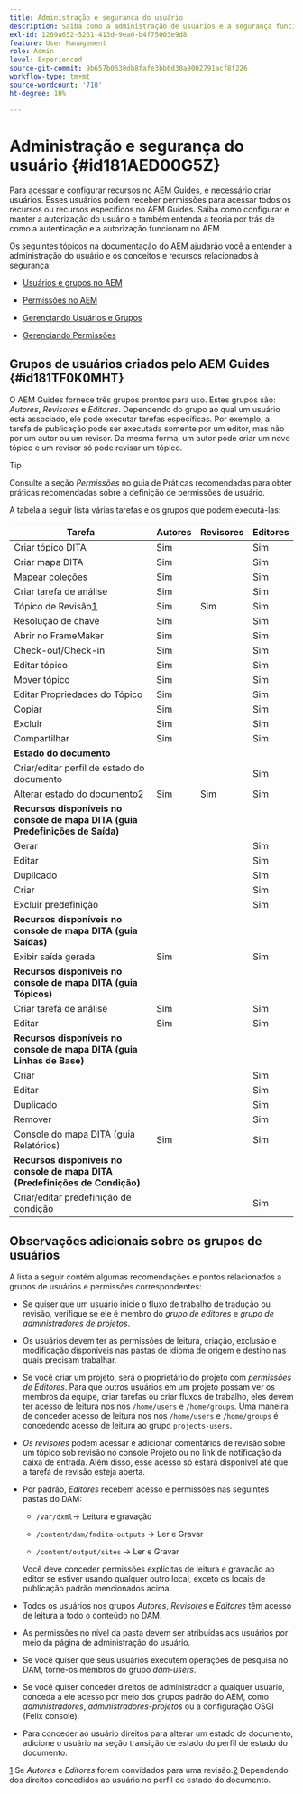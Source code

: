 ```yaml
---
title: Administração e segurança do usuário
description: Saiba como a administração de usuários e a segurança funcionam
exl-id: 1269a652-5261-413d-9ea0-b4f75003e9d8
feature: User Management
role: Admin
level: Experienced
source-git-commit: 9b657b0530db8fafe3bb6d30a9002791acf8f226
workflow-type: tm+mt
source-wordcount: '710'
ht-degree: 10%

---
```


# Administração e segurança do usuário {#id181AED00G5Z}

Para acessar e configurar recursos no AEM Guides, é necessário criar usuários. Esses usuários podem receber permissões para acessar todos os recursos ou recursos específicos no AEM Guides. Saiba como configurar e manter a autorização do usuário e também entenda a teoria por trás de como a autenticação e a autorização funcionam no AEM.

Os seguintes tópicos na documentação do AEM ajudarão você a entender a administração do usuário e os conceitos e recursos relacionados à segurança:

- [Usuários e grupos no AEM](https://helpx.adobe.com/br/experience-manager/6-5/sites/administering/using/security.html#UsersandGroupsinAEM)

- [Permissões no AEM](https://helpx.adobe.com/br/experience-manager/6-5/sites/administering/using/security.html#PermissionsinAEM)

- [Gerenciando Usuários e Grupos](https://helpx.adobe.com/br/experience-manager/6-5/sites/administering/using/security.html#ManagingUsersandGroups)

- [Gerenciando Permissões](https://helpx.adobe.com/br/experience-manager/6-5/sites/administering/using/security.html#ManagingPermissions)


## Grupos de usuários criados pelo AEM Guides {#id181TF0K0MHT}

O AEM Guides fornece três grupos prontos para uso. Estes grupos são: *Autores*, *Revisores* e *Editores*. Dependendo do grupo ao qual um usuário está associado, ele pode executar tarefas específicas. Por exemplo, a tarefa de publicação pode ser executada somente por um editor, mas não por um autor ou um revisor. Da mesma forma, um autor pode criar um novo tópico e um revisor só pode revisar um tópico.

>[!TIP]
>
> Consulte a seção *Permissões* no guia de Práticas recomendadas para obter práticas recomendadas sobre a definição de permissões de usuário.

A tabela a seguir lista várias tarefas e os grupos que podem executá-las:

| Tarefa | Autores | Revisores | Editores |
|----|-------|---------|----------|
| Criar tópico DITA | Sim |   | Sim |
| Criar mapa DITA | Sim |   | Sim |
| Mapear coleções | Sim |   | Sim |
| Criar tarefa de análise | Sim |   | Sim |
| Tópico de Revisão[1](#fntarg_1) | Sim | Sim | Sim |
| Resolução de chave | Sim |   | Sim |
| Abrir no FrameMaker | Sim |   | Sim |
| Check-out/Check-in | Sim |   | Sim |
| Editar tópico | Sim |   | Sim |
| Mover tópico | Sim |   | Sim |
| Editar Propriedades do Tópico | Sim |   | Sim |
| Copiar | Sim |   | Sim |
| Excluir | Sim |   | Sim |
| Compartilhar | Sim |   | Sim |
| **Estado do documento** |
| Criar/editar perfil de estado do documento |   |   | Sim |
| Alterar estado do documento[2](#fntarg_2) | Sim | Sim | Sim |
| **Recursos disponíveis no console de mapa DITA \(guia Predefinições de Saída\)** |
| Gerar |   |   | Sim |
| Editar |   |   | Sim |
| Duplicado |   |   | Sim |
| Criar |   |   | Sim |
| Excluir predefinição |   |   | Sim |
| **Recursos disponíveis no console de mapa DITA \(guia Saídas\)** |
| Exibir saída gerada | Sim |   | Sim |
| **Recursos disponíveis no console de mapa DITA \(guia Tópicos\)** |
| Criar tarefa de análise | Sim |   | Sim |
| Editar | Sim |   | Sim |
| **Recursos disponíveis no console de mapa DITA \(guia Linhas de Base\)** |
| Criar |   |   | Sim |
| Editar |   |   | Sim |
| Duplicado |   |   | Sim |
| Remover |   |   | Sim |
| Console do mapa DITA \(guia Relatórios\) | Sim |   | Sim |
| **Recursos disponíveis no console de mapa DITA \(Predefinições de Condição\)** |
| Criar/editar predefinição de condição |   |   | Sim |

## Observações adicionais sobre os grupos de usuários

A lista a seguir contém algumas recomendações e pontos relacionados a grupos de usuários e permissões correspondentes:

- Se quiser que um usuário inicie o fluxo de trabalho de tradução ou revisão, verifique se ele é membro do *grupo de editores* e *grupo de administradores de projetos*.

- Os usuários devem ter as permissões de leitura, criação, exclusão e modificação disponíveis nas pastas de idioma de origem e destino nas quais precisam trabalhar.

- Se você criar um projeto, será o proprietário do projeto com *permissões de Editores*. Para que outros usuários em um projeto possam ver os membros da equipe, criar tarefas ou criar fluxos de trabalho, eles devem ter acesso de leitura nos nós `/home/users` e `/home/groups`. Uma maneira de conceder acesso de leitura nos nós `/home/users` e `/home/groups` é concedendo acesso de leitura ao grupo `projects-users`.

- *Os revisores* podem acessar e adicionar comentários de revisão sobre um tópico sob revisão no console Projeto ou no link de notificação da caixa de entrada. Além disso, esse acesso só estará disponível até que a tarefa de revisão esteja aberta.

- Por padrão, *Editores* recebem acesso e permissões nas seguintes pastas do DAM:

   - ``/var/dxml``-\> Leitura e gravação

   - `/content/dam/fmdita-outputs` -\> Ler e Gravar

   - `/content/output/sites` -\> Ler e Gravar

  Você deve conceder permissões explícitas de leitura e gravação ao editor se estiver usando qualquer outro local, exceto os locais de publicação padrão mencionados acima.

- Todos os usuários nos grupos *Autores*, *Revisores* e *Editores* têm acesso de leitura a todo o conteúdo no DAM.

- As permissões no nível da pasta devem ser atribuídas aos usuários por meio da página de administração do usuário.

- Se você quiser que seus usuários executem operações de pesquisa no DAM, torne-os membros do grupo *dam-users*.

- Se você quiser conceder direitos de administrador a qualquer usuário, conceda a ele acesso por meio dos grupos padrão do AEM, como *administradores*, *administradores-projetos* ou a configuração OSGI \(Felix console\).

- Para conceder ao usuário direitos para alterar um estado de documento, adicione o usuário na seção transição de estado do perfil de estado do documento.

[1](#fnsrc_1) Se *Autores* e *Editores* forem convidados para uma revisão.[2](#fnsrc_2) Dependendo dos direitos concedidos ao usuário no perfil de estado do documento.
